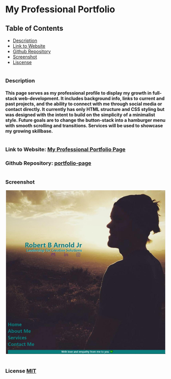 # My Professional Portfolio

## Table of Contents
- [Description](#description)
- [Link to Website](#website-link)
- [Github Repository](#github-repo)
- [Screenshot](#screenshot)
- [Liscense](#license)


#
#
### Description
#### This page serves as my professional profile to display my growth in full-stack web-development. It includes background info, links to current and past projects, and the ability to connect with me through social media or contact directly. It currently has only HTML structure and CSS styling but was designed with the intent to build on the simplicity of a minimalist style. Future goals are to change the button-stack into a hamburger menu with smooth scrolling and transitions. Services will be used to showcase my growing skillbase. 


#
<a id="website-link"></a>

### Link to Website: [My Professional Portfolio Page](https://yogibruce.github.io/portfolio-page/)

<a id="github-repo"></a>

### Github Repository: [portfolio-page](https://github.com/YogiBruce/portfolio-page)

#
### Screenshot
<div align="center">
<img src="assets/images/portfolioPageScreenshot.jpg" width ="500px"/>
</div>

<a id="license"></a>

#
### License [MIT](http://choosealicense.com/licenses/mit/)